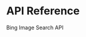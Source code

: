 <!-- 
NavPath: Bing Image Search API
LinkLabel: API Reference
Weight: 10
ExternalLink: https://bingapis.portal.azure-api.net/docs/services/56b43f0ccf5ff8098cef3808/operations/56b4433fcf5ff8098cef380c
-->

# API Reference
Bing Image Search API
